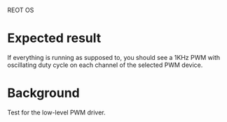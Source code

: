 REOT OS

Expected result
===============
If everything is running as supposed to, you should see a 1KHz PWM with oscillating duty cycle
on each channel of the selected PWM device.

Background
==========
Test for the low-level PWM driver.
